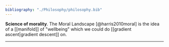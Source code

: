 ```yaml
---
bibliography: "./Philosophy/philosophy.bib"
---
```


**Science of morality**. The Moral Landscape [@harris2010moral] is the idea of a [[manifold]] of "wellbeing" which we could do [[gradient ascent|gradient descent]] on.

---